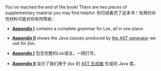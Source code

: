 You've reached the end of the book! There are two pieces of supplementary
material you may find helpful:
你已经看完了这本书！有两份补充材料可能对你有所帮助：

* **[Appendix I][]** contains a complete grammar for Lox, all in one place.

* **[Appendix II][]** shows the Java classes produced by [the AST generator][]
  we use for jlox.

* **[Appendix I][]** 包含完整的Lox语法，一网打尽。

* **[Appendix II][]** 显示了我们用于 jlox 的 [AST 生成器][the AST generator] 生成的 Java 类。

[appendix i]: appendix-i.html
[appendix ii]: appendix-ii.html
[the ast generator]: representing-code.html#metaprogramming-the-trees


